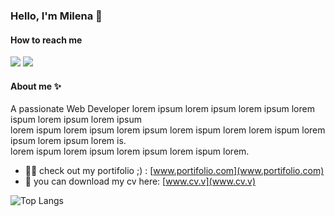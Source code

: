 ### Hello, I'm Milena 👋
<h4 align="left"> How to reach me</h4>
<p align="left"> 
  <a href="https://linkedin.com/in/milena-duarte-874b1a1b5/" target="blank"><img src="https://img.shields.io/badge/LinkedIn-0077B5?style=for-the-badge&logo=linkedin&logoColor=white" /></a>
  <a href="**milena.duarte94@gmail.com**" target="blank"> <img  src="https://img.shields.io/badge/Gmail-D14836?style=for-the-badge&logo=gmail&logoColor=white"/></a>
</p>

<h4>About me ✨</h4>
<p>A passionate Web Developer lorem ipsum lorem ipsum lorem ipsum lorem ispum lorem ipsum lorem ipsum </br> 
lorem ispum lorem ipsum lorem ipsum lorem ispum lorem lorem ispum lorem ipsum lorem ipsum lorem is. </br> lorem ispum lorem ipsum lorem ipsum lorem ispum lorem.</p>

- 👨‍💻 check out my portifolio ;) : [www.portifolio.com](www.portifolio.com)
- 📄 you can download my cv here: [www.cv.v](www.cv.v)

![Top Langs](https://github-readme-stats.vercel.app/api/top-langs/?username=anuraghazra&layout=compact)
